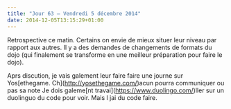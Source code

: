 ```yaml
---
title: "Jour 63 — Vendredi 5 décembre 2014"
date: 2014-12-05T13:15:29+01:00
---
```


Retrospective ce matin. Certains on envie de mieux situer leur niveau
par rapport aux autres. Il y a des demandes de changements de formats du
dojo (qui finalement se transforme en une meilleur préparation pour
faire le dojo).

Aprs discution, je vais galement leur faire faire une journe sur
Yos\[ethegame. Ch\](http://yosethegame.com/)acun pourra communiquer ou
pas sa note Je dois galeme\[nt travai\](https://www.duolingo.com/)ller
sur un duolinguo du code pour voir. Mais l jai du code faire.

